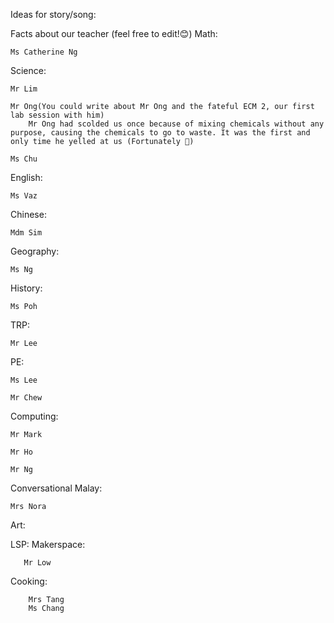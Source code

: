 Ideas for story/song:













Facts about our teacher (feel free to edit!😊)
Math:
    
    Ms Catherine Ng

Science:
    
    Mr Lim
    
    Mr Ong(You could write about Mr Ong and the fateful ECM 2, our first lab session with him)
        Mr Ong had scolded us once because of mixing chemicals without any purpose, causing the chemicals to go to waste. It was the first and only time he yelled at us (Fortunately 🙌)
    
    Ms Chu

English:
    
    Ms Vaz

Chinese:
    
    Mdm Sim
    
Geography:
    
    Ms Ng
    
History:
    
    Ms Poh
    
TRP:
    
    Mr Lee
PE:
    
    Ms Lee
    
    Mr Chew
    
Computing:
    
    Mr Mark
    
    Mr Ho
    
    Mr Ng
    
Conversational Malay:
    
    Mrs Nora
    
Art:
    
    
LSP:
    Makerspace:
      
       Mr Low
    
   Cooking:
      
        Mrs Tang
        Ms Chang
